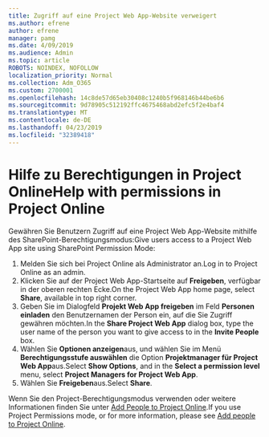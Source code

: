 ```yaml
---
title: Zugriff auf eine Project Web App-Website verweigert
ms.author: efrene
author: efrene
manager: pamg
ms.date: 4/09/2019
ms.audience: Admin
ms.topic: article
ROBOTS: NOINDEX, NOFOLLOW
localization_priority: Normal
ms.collection: Adm_O365
ms.custom: 2700001
ms.openlocfilehash: 14c8de57d65eb30408c1240b5f968146b44be6b6
ms.sourcegitcommit: 9d78905c512192ffc4675468abd2efc5f2e4baf4
ms.translationtype: MT
ms.contentlocale: de-DE
ms.lasthandoff: 04/23/2019
ms.locfileid: "32389418"
---
```

# <a name="help-with-permissions-in-project-online"></a><span data-ttu-id="9888c-102">Hilfe zu Berechtigungen in Project Online</span><span class="sxs-lookup"><span data-stu-id="9888c-102">Help with permissions in Project Online</span></span>

<span data-ttu-id="9888c-103">Gewähren Sie Benutzern Zugriff auf eine Project Web App-Website mithilfe des SharePoint-Berechtigungsmodus:</span><span class="sxs-lookup"><span data-stu-id="9888c-103">Give users access to a Project Web App site using SharePoint Permission Mode:</span></span>

1. <span data-ttu-id="9888c-104">Melden Sie sich bei Project Online als Administrator an.</span><span class="sxs-lookup"><span data-stu-id="9888c-104">Log in to Project Online as an admin.</span></span>
2. <span data-ttu-id="9888c-105">Klicken Sie auf der Project Web App-Startseite auf **Freigeben**, verfügbar in der oberen rechten Ecke.</span><span class="sxs-lookup"><span data-stu-id="9888c-105">On the Project Web App home page, select **Share**, available in top right corner.</span></span>
3. <span data-ttu-id="9888c-106">Geben Sie im Dialogfeld **Projekt Web App freigeben** im Feld **Personen einladen** den Benutzernamen der Person ein, auf die Sie Zugriff gewähren möchten.</span><span class="sxs-lookup"><span data-stu-id="9888c-106">In the **Share Project Web App** dialog box, type the user name of the person you want to give access to in the **Invite People** box.</span></span>
4. <span data-ttu-id="9888c-107">Wählen Sie **Optionen anzeigen**aus, und wählen Sie im Menü **Berechtigungsstufe auswählen** die Option **Projektmanager für Project Web App**aus.</span><span class="sxs-lookup"><span data-stu-id="9888c-107">Select **Show Options**, and in the **Select a permission level** menu, select **Project Managers for Project Web App**.</span></span>
5. <span data-ttu-id="9888c-108">Wählen Sie **Freigeben**aus.</span><span class="sxs-lookup"><span data-stu-id="9888c-108">Select **Share**.</span></span>

<span data-ttu-id="9888c-109">Wenn Sie den Project-Berechtigungsmodus verwenden oder weitere Informationen finden Sie unter [Add People to Project Online](https://docs.microsoft.com/projectonline/step-2-add-people-to-project-online).</span><span class="sxs-lookup"><span data-stu-id="9888c-109">If you use Project Permissions mode, or for more information, please see [Add people to Project Online](https://docs.microsoft.com/projectonline/step-2-add-people-to-project-online).</span></span>


  

